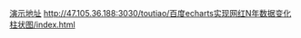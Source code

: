 [演示地址](http://47.105.36.188:3030/toutiao/百度echarts实现网红N年数据变化柱状图/index.html)
http://47.105.36.188:3030/toutiao/百度echarts实现网红N年数据变化柱状图/index.html